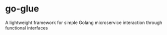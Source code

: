 # go-glue
A lightweight framework for simple Golang microservice interaction through functional interfaces
